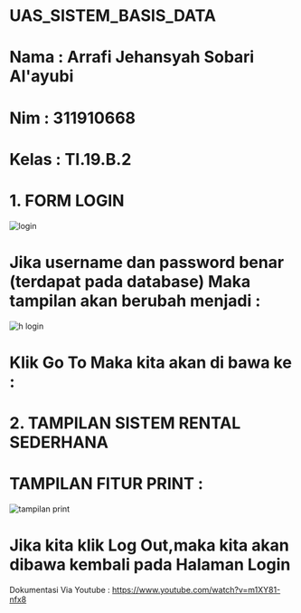 # UAS_SISTEM_BASIS_DATA

# Nama  : Arrafi Jehansyah Sobari Al'ayubi
# Nim   : 311910668
# Kelas : TI.19.B.2


# 1. FORM LOGIN
![login](https://user-images.githubusercontent.com/81984937/126195141-79775fb5-d33e-4d78-bf24-22ec6b8ee653.JPG)
   #  Jika username dan password benar (terdapat pada database) Maka tampilan akan berubah menjadi :
   ![h login](https://user-images.githubusercontent.com/81984937/126195331-812a32f6-f0bd-4514-adad-8e2e8dc257b1.JPG)
   # Klik Go To Maka kita akan di bawa ke :
# 2. TAMPILAN SISTEM RENTAL SEDERHANA

# TAMPILAN FITUR PRINT :
![tampilan print](https://user-images.githubusercontent.com/81984937/126195797-a71506ef-0666-4a39-b150-094f4cf1f026.JPG)

# Jika kita klik Log Out,maka kita akan dibawa kembali pada Halaman Login

Dokumentasi Via Youtube :
https://www.youtube.com/watch?v=m1XY81-nfx8

